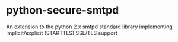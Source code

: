 # python-secure-smtpd
An extension to the python 2.x smtpd standard library implementing implicit/explicit (STARTTLS) SSL/TLS support
